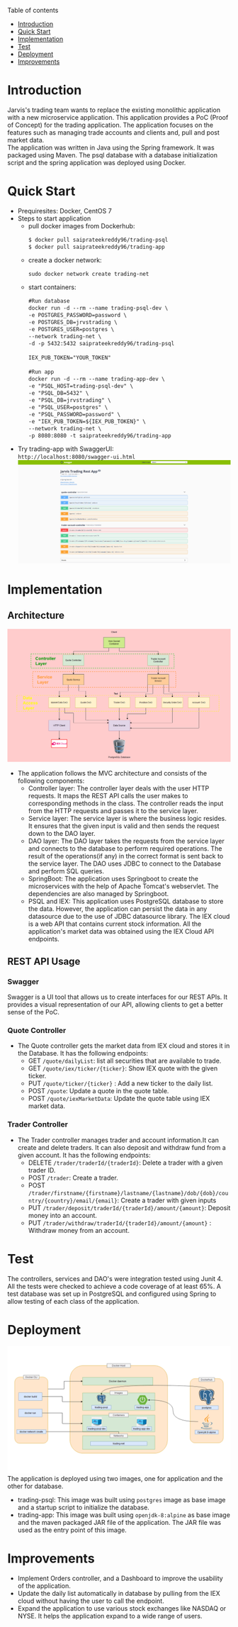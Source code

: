 Table of contents
* [Introduction](#Introduction)
* [Quick Start](#QuickStart)
* [Implementation](#Implementation)
* [Test](#Test)
* [Deployment](#Deployment)
* [Improvements](#Improvements)

# Introduction
Jarvis's trading team wants to replace the existing monolithic application with a new microservice application.
This application provides a PoC (Proof of Concept) for the trading application. The application focuses on
the features such as managing trade accounts and clients and, pull and post market data.  
The application was written in Java using the Spring framework. It was packaged using Maven. The psql database with a database initialization
script and the spring application was deployed using Docker.

# Quick Start
- Prequiresites: Docker, CentOS 7
- Steps to start application
    - pull docker images from Dockerhub:  
      ```
      $ docker pull saiprateekreddy96/trading-psql
      $ docker pull saiprateekreddy96/trading-app
      ```
    - create a docker network:  
      ```
      sudo docker network create trading-net
      ```
    - start containers:
      ```
      #Run database
      docker run -d --rm --name trading-psql-dev \
      -e POSTGRES_PASSWORD=password \
      -e POSTGRES_DB=jrvstrading \
      -e POSTGRES_USER=postgres \
      --network trading-net \
      -d -p 5432:5432 saiprateekreddy96/trading-psql
      
      IEX_PUB_TOKEN="YOUR_TOKEN"
      
      #Run app
      docker run -d --rm --name trading-app-dev \
      -e "PSQL_HOST=trading-psql-dev" \
      -e "PSQL_DB=5432" \
      -e "PSQL_DB=jrvstrading" \
      -e "PSQL_USER=postgres" \
      -e "PSQL_PASSWORD=password" \
      -e "IEX_PUB_TOKEN=${IEX_PUB_TOKEN}" \
      --network trading-net \
      -p 8080:8080 -t saiprateekreddy96/trading-app
      ```
- Try trading-app with SwaggerUI:  
  `http://localhost:8080/swagger-ui.html`  
![Trading App using Swagger UI](assets/tradingApp.png)  


# Implementation
## Architecture
![Architecture](assets/architecture.PNG)
- The application follows the MVC architecture and consists of the following components:  
    - Controller layer: The controller layer deals with the user HTTP requests. It maps the REST API calls the 
      user makes to corresponding methods in the class. The controller reads the input from the
      HTTP requests and passes it to the service layer.
    - Service layer: The service layer is where the business logic resides. It ensures that the 
      given input is valid and then sends the request down to the DAO layer.
    - DAO layer: The DAO layer takes the requests from the service layer and connects to the database
      to perform required operations. The result of the operations(if any) in the correct format
      is sent back to the service layer. The DAO uses JDBC to connect to the Database and perform SQL queries.
    - SpringBoot: The application uses Springboot to create the microservices with the help of Apache Tomcat's
      webservlet. The dependencies are also managed by Springboot.
    - PSQL and IEX: This application uses PostgreSQL database to store the data. However, the application can
      persist the data in any datasource due to the use of JDBC datasource library. The IEX cloud is a web API
      that contains current stock information. All the application's market data was obtained using the IEX Cloud
      API endpoints.

## REST API Usage
### Swagger
Swagger is a UI tool that allows us to create interfaces for our REST APIs. 
It provides a visual representation of our API, allowing clients to get a better sense of the PoC.
### Quote Controller
- The Quote controller gets the market data from IEX cloud and stores it in the Database. It has the following
  endpoints:
    - GET `/quote/dailyList`: list all securities that are available to trade.
    - GET `/quote/iex/ticker/{ticker}`: Show IEX quote with the given ticker.
    - PUT `/quote/ticker/{ticker}` : Add a new ticker to the daily list.
    - POST `/quote`: Update a quote in the quote table.
    - POST `/quote/iexMarketData`: Update the quote table using IEX market data.
### Trader Controller
- The Trader controller manages trader and account information.It can create and delete traders. It can also deposit and withdraw fund from a given account. It has
the following endpoints:
    - DELETE `/trader/traderId/{traderId}`: Delete a trader with a given trader ID.
    - POST `/trader`: Create a trader.
    - POST `/trader/firstname/{firstname}/lastname/{lastname}/dob/{dob}/country/{country}/email/{email}`: Create a trader with given inputs
    - PUT `/trader/deposit/traderId/{traderId}/amount/{amount}`: Deposit money into an account.
    - PUT `/trader/withdraw/traderId/{traderId}/amount/{amount}` : Withdraw money from an account.

# Test
The controllers, services and DAO's were integration tested using Junit 4. All the tests were checked to achieve a code
coverage of at least 65%. A test database was set up in PostgreSQL and configured using Spring to allow
testing of each class of the application.

# Deployment
![Trading App Docker Diagram](assets/docker.PNG)
The application is deployed using two images, one for application and the other for database.
- trading-psql: This image was built using `postgres` image as base image and a startup script to initialize
the database.
- trading-app: This image was built using `openjdk-8:alpine` as base image and the maven packaged JAR file of the application.
The JAR file was used as the entry point of this image.

# Improvements
- Implement Orders controller, and a Dashboard to improve the usability of the application.
- Update the daily list automatically in database by pulling from the IEX cloud without having the user
to call the endpoint.
- Expand the application to use various stock exchanges like NASDAQ or NYSE. It helps the application expand
to a wide range of users.